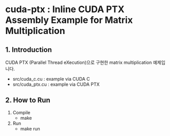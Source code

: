 # cuda-ptx : Inline CUDA PTX Assembly Example for Matrix Multiplication

## 1. Introduction
CUDA PTX (Parallel Thread eXecution)으로 구현한 matrix multiplication 예제입니다.
- src/cuda_c.cu : example via CUDA C
- src/cuda_ptx.cu : example via CUDA PTX

## 2. How to Run
1. Compile
    - make
2. Run
    - make run

